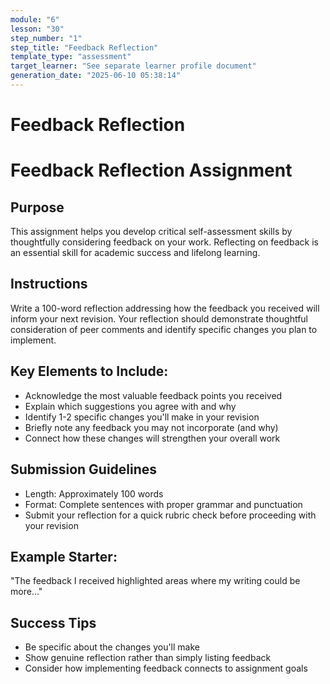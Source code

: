 ```yaml
---
module: "6"
lesson: "30"
step_number: "1"
step_title: "Feedback Reflection"
template_type: "assessment"
target_learner: "See separate learner profile document"
generation_date: "2025-06-10 05:38:14"
---
```


# Feedback Reflection

# Feedback Reflection Assignment

## Purpose
This assignment helps you develop critical self-assessment skills by thoughtfully considering feedback on your work. Reflecting on feedback is an essential skill for academic success and lifelong learning.

## Instructions
Write a 100-word reflection addressing how the feedback you received will inform your next revision. Your reflection should demonstrate thoughtful consideration of peer comments and identify specific changes you plan to implement.

## Key Elements to Include:
- Acknowledge the most valuable feedback points you received
- Explain which suggestions you agree with and why
- Identify 1-2 specific changes you'll make in your revision
- Briefly note any feedback you may not incorporate (and why)
- Connect how these changes will strengthen your overall work

## Submission Guidelines
- Length: Approximately 100 words
- Format: Complete sentences with proper grammar and punctuation
- Submit your reflection for a quick rubric check before proceeding with your revision

## Example Starter:
"The feedback I received highlighted areas where my writing could be more..."

## Success Tips
- Be specific about the changes you'll make
- Show genuine reflection rather than simply listing feedback
- Consider how implementing feedback connects to assignment goals